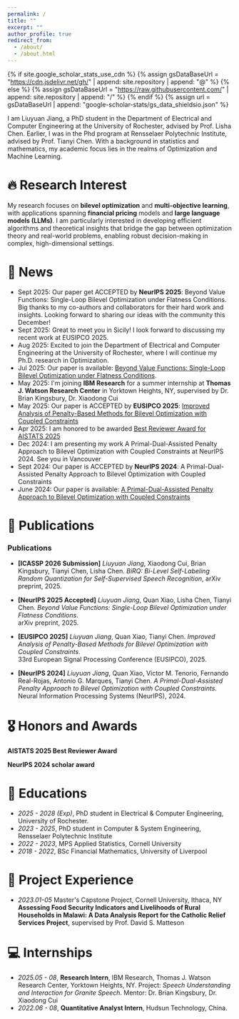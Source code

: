 ```yaml
---
permalink: /
title: ""
excerpt: ""
author_profile: true
redirect_from: 
  - /about/
  - /about.html
---
```


{% if site.google_scholar_stats_use_cdn %}
{% assign gsDataBaseUrl = "https://cdn.jsdelivr.net/gh/" | append: site.repository | append: "@" %}
{% else %}
{% assign gsDataBaseUrl = "https://raw.githubusercontent.com/" | append: site.repository | append: "/" %}
{% endif %}
{% assign url = gsDataBaseUrl | append: "google-scholar-stats/gs_data_shieldsio.json" %}

<span class='anchor' id='about-me'></span>

I am Liuyuan Jiang, a PhD student in the Department of Electrical and Computer Engineering at the University of Rochester, advised by Prof. Lisha Chen. Earlier, I was in the Phd program at Rensselaer Polytechnic Institute, advised by Prof. Tianyi Chen. With a background in statistics and mathematics, my academic focus lies in the realms of Optimization and Machine Learning. 

# 🔥 Research Interest

My research focuses on **bilevel optimization** and **multi-objective learning**, with applications spanning **financial pricing** models and **large language models (LLMs)**. I am particularly interested in developing efficient algorithms and theoretical insights that bridge the gap between optimization theory and real-world problems, enabling robust decision-making in complex, high-dimensional settings.

# 📰 News
- Sept 2025: Our paper get ACCEPTED by **NeurIPS 2025**: Beyond Value Functions: Single-Loop Bilevel Optimization under Flatness Conditions. Big thanks to my co-authors and collaborators for their hard work and insights. Looking forward to sharing our ideas with the community this December!
- Sept 2025: Great to meet you in Sicily! I look forward to discussing my recent work at EUSIPCO 2025.
- Aug 2025: Excited to join the Department of Electrical and Computer Engineering at the University of Rochester, where I will continue my Ph.D. research in Optimization.
- Jul 2025: Our paper is available: [Beyond Value Functions: Single-Loop Bilevel Optimization under Flatness Conditions](https://arxiv.org/abs/2507.20400). 
- May 2025: I'm joining **IBM Research** for a summer internship at **Thomas J. Watson Research Center** in Yorktown Heights, NY, supervised by Dr. Brian Kingsbury, Dr. Xiaodong Cui
- May 2025: Our paper is ACCEPTED by **EUSIPCO 2025**: [Improved Analysis of Penalty-Based Methods for Bilevel Optimization with Coupled Constraints](https://cmsworkshops.com/EUSIPCO2025/papers/accepted_papers.php)
- Apr 2025: I am honored to be awarded [Best Reviewer Award for AISTATS 2025](https://aistats.org/aistats2025//awards.html)
- Dec 2024: I am presenting my work A Primal-Dual-Assisted Penalty Approach to Bilevel Optimization with Coupled Constraints at NeurIPS 2024. See you in Vancouver
- Sept 2024: Our paper is ACCEPTED by **NeurIPS 2024**: A Primal-Dual-Assisted Penalty Approach to Bilevel Optimization with Coupled Constraints
- June 2024: Our paper is available: [A Primal-Dual-Assisted Penalty Approach to Bilevel Optimization with Coupled Constraints](https://arxiv.org/abs/2406.10148)

# 📝 Publications 

### Publications

- **[ICASSP 2026 Submission]** *Liuyuan Jiang*, Xiaodong Cui, Brian Kingsbury, Tianyi Chen, Lisha Chen. *BiRQ: Bi-Level Self-Labeling Random Quantization for Self-Supervised Speech Recognition*, arXiv preprint, 2025.

- **[NeurIPS 2025 Accepted]** *Liuyuan Jiang*, Quan Xiao, Lisha Chen, Tianyi Chen. *Beyond Value Functions: Single-Loop Bilevel Optimization under Flatness Conditions*.  
  arXiv preprint, 2025.

- **[EUSIPCO 2025]** *Liuyuan Jiang*, Quan Xiao, Tianyi Chen. *Improved Analysis of Penalty-Based Methods for Bilevel Optimization with Coupled Constraints*.  
  33rd European Signal Processing Conference (EUSIPCO), 2025.

- **[NeurIPS 2024]** *Liuyuan Jiang*, Quan Xiao, Victor M. Tenorio, Fernando Real-Rojas, Antonio G. Marques, Tianyi Chen. *A Primal-Dual-Assisted Penalty Approach to Bilevel Optimization with Coupled Constraints*. Neural Information Processing Systems (NeurIPS), 2024.


# 🎖 Honors and Awards

**AISTATS 2025 Best Reviewer Award**

**NeurIPS 2024 scholar award**

# 📖 Educations
- *2025 - 2028 (Exp)*, PhD student in Electrical & Computer Engineering, University of Rochester.
- *2023 - 2025*, PhD student in Computer & System Engineering, Rensselaer Polytechnic Institute
- *2022 - 2023*, MPS Applied Statistics, Cornell University
- *2018 - 2022*, BSc Financial Mathematics, University of Liverpool

# 💬 Project Experience
- *2023.01-05* Master's Capstone Project, Cornell University, Ithaca, NY
**Assessing Food Security Indicators and Livelihoods of Rural Households in Malawi: A Data Analysis Report for the Catholic Relief Services Project**, supervised by Prof. David S. Matteson

# 💻 Internships
- *2025.05 - 08*, **Research Intern**, IBM Research, Thomas J. Watson Research Center, Yorktown Heights, NY. Project: _Speech Understanding and Interaction for Granite Speech_. Mentor: Dr. Brian Kingsbury, Dr. Xiaodong Cui
- *2022.06 - 08*, **Quantitative Analyst Intern**, Hudsun Technology, China.
